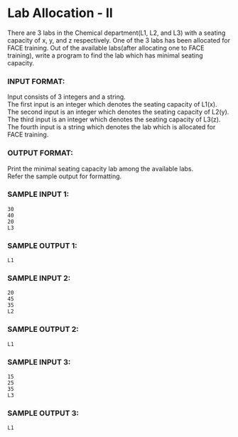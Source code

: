 # Lab Allocation - II

There are 3 labs in the Chemical department(L1, L2, and L3) with a seating capacity of x, y, and z respectively. One of the 3 labs has been allocated for FACE training. Out of the available labs(after allocating one to FACE training), write a program to find the lab which has minimal seating capacity.

### INPUT FORMAT:

Input consists of 3 integers and a string. <br>
The first input is an integer which denotes the seating capacity of L1(x). <br>
The second input is an integer which denotes the seating capacity of L2(y). <br>
The third input is an integer which denotes the seating capacity of L3(z). <br>
The fourth input is a string which denotes the lab which is allocated for FACE training.

### OUTPUT FORMAT:

Print the minimal seating capacity lab among the available labs. <br>
Refer the sample output for formatting.

### SAMPLE INPUT 1:

```
30
40
20
L3
```

### SAMPLE OUTPUT 1:

```
L1
```

### SAMPLE INPUT 2:

```
20
45
35
L2
```

### SAMPLE OUTPUT 2:

```
L1
```

### SAMPLE INPUT 3:

```
15
25
35
L3
```

### SAMPLE OUTPUT 3:

```
L1
```
